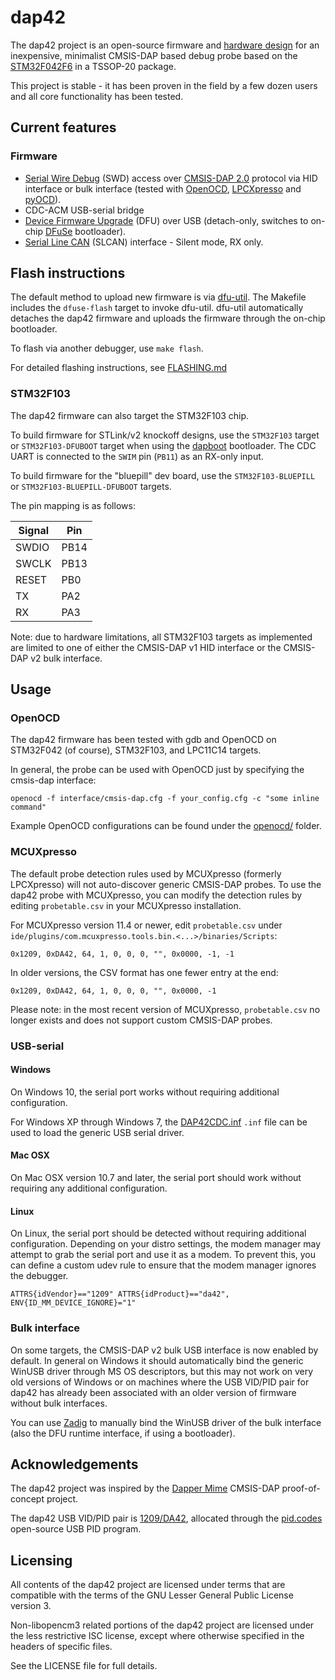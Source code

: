 # dap42
The dap42 project is an open-source firmware and [hardware design](https://github.com/devanlai/dap42-hardware) for an inexpensive, minimalist CMSIS-DAP based debug probe based on the [STM32F042F6](http://www.st.com/web/catalog/mmc/FM141/SC1169/SS1574/LN1823/PF259617) in a TSSOP-20 package.

This project is stable - it has been proven in the field by a few dozen users and all core functionality has been tested.

## Current features
### Firmware
* [Serial Wire Debug](https://developer.arm.com/documentation/ihi0031/a/The-Serial-Wire-Debug-Port--SW-DP-/Introduction-to-the-ARM-Serial-Wire-Debug--SWD--protocol) (SWD) access over [CMSIS-DAP 2.0](https://arm-software.github.io/CMSIS_5/DAP/html/index.html) protocol via HID interface or bulk interface (tested with [OpenOCD](https://openocd.org), [LPCXpresso](http://www.nxp.com/pages/:LPCXPRESSO) and [pyOCD](https://pyocd.io/)).
* CDC-ACM USB-serial bridge
* [Device Firmware Upgrade](https://www.usb.org/sites/default/files/DFU_1.1.pdf) (DFU) over USB (detach-only, switches to on-chip [DFuSe](http://dfu-util.sourceforge.net/dfuse.html) bootloader).
* [Serial Line CAN](https://elixir.bootlin.com/linux/latest/source/drivers/net/can/slcan/slcan-core.c) (SLCAN) interface - Silent mode, RX only.

## Flash instructions
The default method to upload new firmware is via [dfu-util](http://dfu-util.sourceforge.net/). The Makefile includes the `dfuse-flash` target to invoke dfu-util. dfu-util automatically detaches the dap42 firmware and uploads the firmware through the on-chip bootloader.

To flash via another debugger, use `make flash`.

For detailed flashing instructions, see [FLASHING.md](./FLASHING.md)

### STM32F103
The dap42 firmware can also target the STM32F103 chip.

To build firmware for STLink/v2 knockoff designs, use the `STM32F103` target or `STM32F103-DFUBOOT` target when using the [dapboot](https://github.com/devanlai/dapboot) bootloader. The CDC UART is connected to the `SWIM` pin (`PB11`) as an RX-only input.

To build firmware for the "bluepill" dev board, use the `STM32F103-BLUEPILL` or `STM32F103-BLUEPILL-DFUBOOT` targets.

The pin mapping is as follows:

| Signal | Pin  |
| ------ | ---- |
| SWDIO  | PB14 |
| SWCLK  | PB13 |
| RESET  | PB0  |
| TX     | PA2  |
| RX     | PA3  |

Note: due to hardware limitations, all STM32F103 targets as implemented are limited to one of either the CMSIS-DAP v1 HID interface or the CMSIS-DAP v2 bulk interface.

## Usage
### OpenOCD
The dap42 firmware has been tested with gdb and OpenOCD on STM32F042 (of course), STM32F103, and LPC11C14 targets.

In general, the probe can be used with OpenOCD just by specifying the cmsis-dap interface:

    openocd -f interface/cmsis-dap.cfg -f your_config.cfg -c "some inline command"

Example OpenOCD configurations can be found under the [openocd/](openocd/) folder.

### MCUXpresso
The default probe detection rules used by MCUXpresso (formerly LPCXpresso) will not auto-discover generic CMSIS-DAP probes.
To use the dap42 probe with MCUXpresso, you can modify the detection rules by editing `probetable.csv` in your MCUXpresso installation.

For MCUXpresso version 11.4 or newer, edit `probetable.csv` under `ide/plugins/com.mcuxpresso.tools.bin.<...>/binaries/Scripts`:

    0x1209, 0xDA42, 64, 1, 0, 0, 0, "", 0x0000, -1, -1

In older versions, the CSV format has one fewer entry at the end:

    0x1209, 0xDA42, 64, 1, 0, 0, 0, "", 0x0000, -1

Please note: in the most recent version of MCUXpresso, `probetable.csv` no longer exists and does not support custom CMSIS-DAP probes.

### USB-serial
#### Windows
On Windows 10, the serial port works without requiring additional configuration.

For Windows XP through Windows 7, the [DAP42CDC.inf](drivers/DAP42CDC.inf) `.inf` file can be used to load the generic USB serial driver.

#### Mac OSX
On Mac OSX version 10.7 and later, the serial port should work without requiring any additional configuration.

#### Linux
On Linux, the serial port should be detected without requiring additional configuration.
Depending on your distro settings, the modem manager may attempt to grab the serial port and use it as a modem.
To prevent this, you can define a custom udev rule to ensure that the modem manager ignores the debugger.

    ATTRS{idVendor}=="1209" ATTRS{idProduct}=="da42", ENV{ID_MM_DEVICE_IGNORE}="1"

### Bulk interface
On some targets, the CMSIS-DAP v2 bulk USB interface is now enabled by default. In general on Windows it should
automatically bind the generic WinUSB driver through MS OS descriptors, but this may not work on very old versions
of Windows or on machines where the USB VID/PID pair for dap42 has already been associated with an older version
of firmware without bulk interfaces.

You can use [Zadig](https://zadig.akeo.ie/) to manually bind the WinUSB driver of the bulk interface (also the
DFU runtime interface, if using a bootloader).

## Acknowledgements
The dap42 project was inspired by the [Dapper Mime](http://dappermime.sourceforge.net/) CMSIS-DAP proof-of-concept project.

The dap42 USB VID/PID pair is [1209/DA42](http://pid.codes/1209/DA42/), allocated through the [pid.codes](http://pid.codes/) open-source USB PID program.

## Licensing
All contents of the dap42 project are licensed under terms that are compatible with the terms of the GNU Lesser General Public License version 3.

Non-libopencm3 related portions of the dap42 project are licensed under the less restrictive ISC license, except where otherwise specified in the headers of specific files.

See the LICENSE file for full details.
